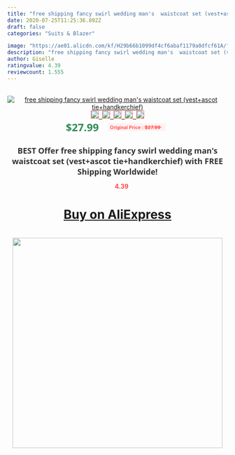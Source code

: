 ```yaml
---
title: "free shipping fancy swirl wedding man's  waistcoat set (vest+ascot tie+handkerchief)"
date: 2020-07-25T11:25:36.892Z
draft: false
categories: "Suits & Blazer"

image: "https://ae01.alicdn.com/kf/H29b66b1099df4cf6abaf1179a0dfcf61A/free-shipping-fancy-swirl-wedding-man-s-waistcoat-set-vest-ascot-tie-handkerchief-.jpg"
description: "free shipping fancy swirl wedding man's  waistcoat set (vest+ascot tie+handkerchief)"
author: Giselle
ratingvalue: 4.39
reviewcount: 1.555
---
```

<br>
<div style="text-align: center;">
<a href="https://s.click.aliexpress.com/e/_9Qxdsv" target="_blank" rel="nofollow noopener noreferrer"><img alt="free shipping fancy swirl wedding man's  waistcoat set (vest+ascot tie+handkerchief)" class="magnifier-image" src="https://ae01.alicdn.com/kf/H29b66b1099df4cf6abaf1179a0dfcf61A/free-shipping-fancy-swirl-wedding-man-s-waistcoat-set-vest-ascot-tie-handkerchief-.jpg_640x640.jpg">
<br>
<img style="border:1px solid salmon" src="https://ae01.alicdn.com/kf/H29b66b1099df4cf6abaf1179a0dfcf61A/free-shipping-fancy-swirl-wedding-man-s-waistcoat-set-vest-ascot-tie-handkerchief-.jpg_120x120.jpg">&nbsp;&nbsp;<img style="border:1px solid salmon" src="_120x120.jpg">&nbsp;&nbsp;<img style="border:1px solid salmon" src="_120x120.jpg">&nbsp;&nbsp;<img style="border:1px solid salmon" src="_120x120.jpg">&nbsp;&nbsp;<img style="border:1px solid salmon" src="_120x120.jpg"></a></div><br0>
<div style="text-align: center;"><span style="background-color: white; border: 0px; box-sizing: border-box; color: seagreen; display: inline-block; font-family: &quot;open sans&quot; , &quot;arial&quot; , &quot;helvetica&quot; , sans-serif , &quot;heiti&quot;; font-size: 24px; font-stretch: inherit; font-weight: 700; line-height: inherit; margin: 0px 10px 0px 0px; padding: 0px; vertical-align: middle;">$27.99 </span>
<span style="background: rgb(255 , 241 , 241); border-radius: 3px; border: 0px; box-sizing: border-box; color: #ff4747; display: inline-block; font-family: inherit; font-size: 12px; font-stretch: inherit; font-style: inherit; font-variant: inherit; font-weight: 600; line-height: inherit; margin: 0px; padding: 2px 5px; transform: scale(0.9); vertical-align: middle;">Original Price : <b style="text-decoration: line-through;">$27.99 </b> &nbsp;&nbsp;</span></div>
<h1 style="color: #333333; display: inline-block; font-family: &quot;open sans&quot; , &quot;arial&quot; , &quot;helvetica&quot; , sans-serif , &quot;heiti&quot;; font-size: 18px; font-stretch: inherit; font-weight: 700; text-align: center;">BEST Offer free shipping fancy swirl wedding man's  waistcoat set (vest+ascot tie+handkerchief) with FREE Shipping Worldwide!</h1>
<div style="color: #ff4747; text-align: center;">
<img src="https://4.bp.blogspot.com/-M0ZcTcb-5uY/XleCXlxnR4I/AAAAAAAAAEc/OrjgMkXV1oMQFaCRZj5HQwOCBcu3w1FegCPcBGAYYCw/s1600/star.png" style="height: 15px;">&nbsp;<b>4.39</b></div>
<div class="button_cont" align="center"><a class="buynow_a" href="https://s.click.aliexpress.com/e/_9Qxdsv" target="_blank" rel="nofollow noopener noreferrer"><H1>Buy on AliExpress</H1></a></div><br>
<div class="separator" style="clear: both; text-align: center;">
<img src="https://lh3.googleusercontent.com/-pTy5HemUv9M/XlePHvY0dAI/AAAAAAAAAE4/0nX5iRUoIWY8eMW9Dpxeirr157OZliDIgCLcBGAsYHQ/s1600/badge.gif" width="480">
</div>
